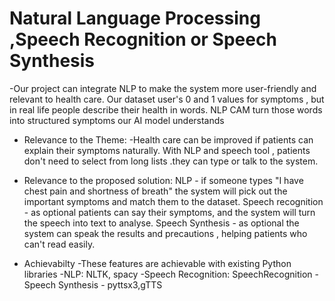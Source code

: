 # Natural Language Processing ,Speech Recognition or Speech Synthesis

-Our project can integrate NLP to make the system more user-friendly and relevant to health care. Our dataset user's 0 and 1 values for symptoms , but in real life people describe their health in words. NLP CAM turn those words into structured symptoms our AI model understands

* Relevance to the Theme:
-Health care can be improved if patients can explain their symptoms naturally. With NLP and speech tool , patients don't need to select from long lists .they can type or talk to the system.

* Relevance to the proposed solution:
NLP - if someone types "I have chest pain and shortness of breath" the system will pick out the important symptoms and match them to the dataset.
Speech recognition - as optional patients can say their symptoms, and the system will turn the speech into text to analyse.
Speech  Synthesis - as optional the system can speak the results and precautions , helping patients who can't read easily.

* Achievabilty
-These features are achievable with existing Python libraries
-NLP: NLTK, spacy
-Speech Recognition: SpeechRecognition
-Speech Synthesis - pyttsx3,gTTS